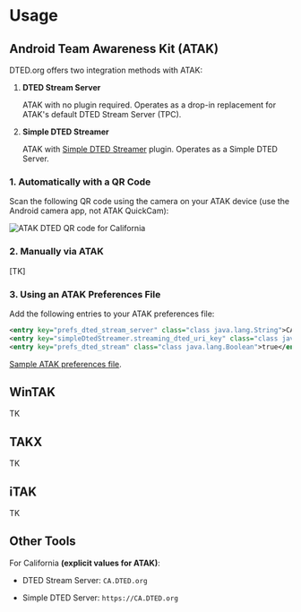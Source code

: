 # Usage

## Android Team Awareness Kit (ATAK)

DTED.org offers two integration methods with ATAK:

1. **DTED Stream Server**

   ATAK with no plugin required. Operates as a drop-in replacement for ATAK's default DTED Stream Server (TPC).

2. **Simple DTED Streamer**

   ATAK with [Simple DTED Streamer](https://tak.gov/plugins/simple-dted-streamer) plugin. Operates as a Simple DTED Server.


### 1. Automatically with a QR Code

Scan the following QR code using the camera on your ATAK device (use the Android camera app, not ATAK QuickCam):

![ATAK DTED QR code for California](https://CA.DTED.org/CA-QR.png)

### 2. Manually via ATAK

[TK]

### 3. Using an ATAK Preferences File

Add the following entries to your ATAK preferences file:

```xml
<entry key="prefs_dted_stream_server" class="class java.lang.String">CA.DTED.org</entry>
<entry key="simpleDtedStreamer.streaming_dted_uri_key" class="class java.lang.String">https://CA.DTED.org</entry>
<entry key="prefs_dted_stream" class="class java.lang.Boolean">true</entry>
```

[Sample ATAK preferences file](https://ca.dted.org/CA.DTED.org.pref).

## WinTAK

TK

## TAKX

TK

## iTAK

TK

## Other Tools

For California **(explicit values for ATAK)**:

* DTED Stream Server: `CA.DTED.org`

* Simple DTED Server: `https://CA.DTED.org`
